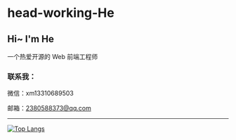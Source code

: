 # head-working-He
## Hi~ I'm He

一个热爱开源的 Web 前端工程师
### 联系我：

微信：xm13310689503

邮箱：2380588373@qq.com


---

[![Top Langs](https://github-readme-stats.vercel.app/api/top-langs/?username=hard-working-He&layout=compact)](https://github.com/anuraghazra/github-readme-stats)



